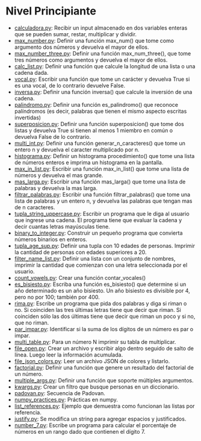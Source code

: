 # Nivel Principiante
- [calculadora.py](calculadora.py): Recibir un input almacenado en dos variables enteras que se pueden sumar, restar, multiplicar y dividir.
- [max_number.py](max_number.py): Definir una función max_num() que tome como argumento dos números y devuelva el mayor de ellos. 
- [max_number_three.py](max_number_three.py): Definir una función max_num_three(), que tome tres números como argumentos y devuelva el mayor de ellos.
- [calc_list.py](calc_list.py): Definir una función que calcule la longitud de una lista o una cadena dada. 
- [vocal.py](vocal.py): Escribir una función que tome un carácter y devuelva True si es una vocal, de lo contrario devuelve False. 
- [inversa.py](inversa.py): Definir una función inversa() que calcule la inversión de una cadena. 
- [palindromo.py](palindromo.py): Definir una función es_palindromo() que reconoce palíndromos (es decir, palabras que tienen el mismo aspecto escritas invertidas) 
- [superposicion.py](superposicion.py): Definir una función superposicion() que tome dos listas y devuelva True si tienen al menos 1 miembro en común o devuelva False de lo contrario.
- [multi_int.py](multi_int.py): Definir una función generar_n_caracteres() que tome un entero n y devuelva el caracter multiplicado por n.
- [histograma.py](histograma.py): Definir un histograma procedimiento() que tome una lista de números enteros e imprima un histograma en la pantalla.
- [max_in_list.py](max_in_list.py): Escribir una función max_in_list() que tome una lista de números y devuelva el mas grande.
- [mas_larga.py](mas_larga.py): Escribir una función mas_larga() que tome una lista de palabras y devuelva la mas larga.
- [filtrar_palabras.py](filtrar_palabras.py): Escribir una función filtrar_palabras() que tome una lista de palabras y un entero n, y devuelva las palabras que tengan mas de n caracteres.
- [tupla_string_uppercase.py](tupla_string_uppercase.py): Escribir un programa que le diga al usuario que ingrese una cadena. El programa tiene que evaluar la cadena y decir cuantas letras mayúsculas tiene.
- [binary_to_integer.py](binary_to_integer.py): Construir un pequeño programa que convierta números binarios en enteros.
- [tupla_age_sup.py](tupla_age_sup.py): Definir una tupla con 10 edades de personas. Imprimir la cantidad de personas con edades superiores a 20.
- [filter_name_list.py](filter_name_list.py): Definir una lista con un conjunto de nombres, imprimir la cantidad que comienzan con una letra seleccionada por el usuario.
- [count_vowels.py](count_vowels.py): Crear una función contar_vocales()
- [es_bisiesto.py](es_bisiesto.py): Escriba una función es_bisiesto() que determine si un año determinado es un año bisiesto. Un año bisiesto es divisible por 4, pero no por 100; también por 400.
- [rima.py](rima.py): Escribe un programa que pida dos palabras y diga si riman o no. Si coinciden las tres últimas letras tiene que decir que riman. Si coinciden sólo las dos últimas tiene que decir que riman un poco y si no, que no riman.
- [par_impar.py](par_impar.py): Identificar si la suma de los dígitos de un número es par o impar.
- [multi_table.py](multi_table.py): Para un número N imprimir su tabla de multiplicar.
- [file_open.py](file_open.py): Crear un archivo y escribir algo dentro seguido de salto de línea. Luego leer la información acumulada.
- [file_json_colors.py](file_json_colors.py): Leer un archivo JSON de colores y listarlo.
- [factorial.py](factorial.py): Definir una función que genere un resultado del factorial de un número.
- [multiple_args.py](multiple_args.py): Definir una función que soporte múltiples argumentos.
- [kwargs.py](kwargs.py): Crear un filtro que busque personas en un diccionario.
- [padovan.py](padovan.py): Secuencia de Padovan.
- [numpy_practices.py](numpy_practices.py): Prácticas en numpy.
- [list_references.py](list_references.py): Ejemplo que demuestra como funcionan las listas por referencia.
- [justify.py](justify.py): Se modifica un string para agregar espacios y justificados.
- [number_7.py](number_7.py): Escribe un programa para calcular el porcentaje de números en un rango dado que contienen el dígito 7.